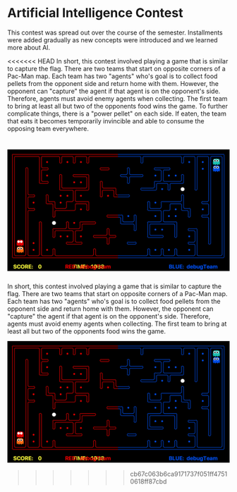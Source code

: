 # Artificial Intelligence Contest

This contest was spread out over the course of the semester. Installments were added gradually as new concepts were introduced and we learned more about AI.

<<<<<<< HEAD
In short, this contest involved playing a game that is similar to capture the flag. There are two teams that start on opposite corners of a Pac-Man map. Each team has two "agents" who's goal is to collect food pellets from the opponent side and return home with them. However, the opponent can "capture" the agent if that agent is on the opponent's side. Therefore, agents must avoid enemy agents when collecting. The first team to bring at least all but two of the opponents food wins the game. To further complicate things, there is a "power pellet" on each side. If eaten, the team that eats it becomes temporarily invincible and able to consume the opposing team everywhere.

[boardimage]: https://raw.githubusercontent.com/liamleahy/cs188/master/boardimage.png "Image of Board"
![Image of Board][boardimage]
=======
In short, this contest involved playing a game that is similar to capture the flag. There are two teams that start on opposite corners of a Pac-Man map. Each team has two "agents" who's goal is to collect food pellets from the opponent side and return home with them. However, the opponent can "capture" the agent if that agent is on the opponent's side. Therefore, agents must avoid enemy agents when collecting. The first team to bring at least all but two of the opponents food wins the game.

[boardimage]: https://raw.githubusercontent.com/liamleahy/cs188/master/boardimage.png "Image of Board"

![test][boardimage]
>>>>>>> cb67c063b6ca9171737f051ff47510618ff87cbd
